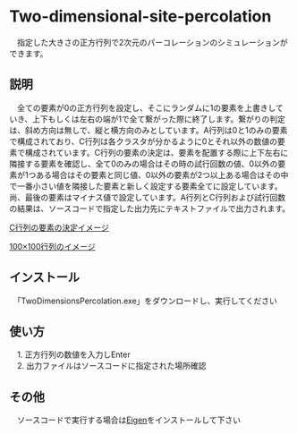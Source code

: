 # Two-dimensional-site-percolation

　指定した大きさの正方行列で2次元のパーコレーションのシミュレーションができます。

## 説明

　全ての要素が0の正方行列を設定し、そこにランダムに1の要素を上書きしていき、上下もしくは左右の端が1で全て繋がった際に終了します。繋がりの判定は、斜め方向は無しで、縦と横方向のみとしています。A行列は0と1のみの要素で構成されており、C行列は各クラスタが分かるように0とそれ以外の数値の要素で構成されています。C行列の要素の決定は、要素を配置する際に上下左右に隣接する要素を確認し、全て0のみの場合はその時の試行回数の値、0以外の要素が1つある場合はその要素と同じ値、0以外の要素が2つ以上ある場合はその中で一番小さい値を隣接した要素と新しく設定する要素全てに設定しています。尚、最後の要素はマイナス値で設定しています。A行列とC行列および試行回数の結果は、ソースコードで指定した出力先にテキストファイルで出力されます。

[C行列の要素の決定イメージ](images/C.PNG "C")

[100×100行列のイメージ](images/100×100.PNG "100×100")

## インストール
　「TwoDimensionsPercolation.exe」をダウンロードし、実行してください

## 使い方
　1. 正方行列の数値を入力しEnter<br>
　2. 出力ファイルはソースコードに指定された場所確認

## その他
　ソースコードで実行する場合は[Eigen](https://eigen.tuxfamily.org/index.php?title=Main_Page "Eigen")をインストールして下さい